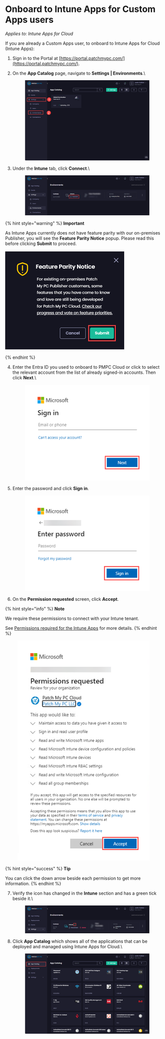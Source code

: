 # Onboard to Intune Apps for Custom Apps users

_Applies to: Intune Apps for Cloud_

If you are already a Custom Apps user, to onboard to Intune Apps for Cloud (Intune Apps):

1. Sign in to the Portal at [https://portal.patchmypc.com/](https://portal.patchmypc.com/).
2.  On the **App Catalog** page, navigate to **Settings | Environments**.\


    <figure><img src="../../../_images/gitbook/image%20%281748%29.png" alt="Navigating to “Settings | Environments”"><figcaption></figcaption></figure>


3.  Under the **Intune** tab, click **Connect**.\


    <figure><img src="../../../_images/gitbook/image%20%281749%29.png" alt="Clicking “Connect” under the “Intune” tab"><figcaption></figcaption></figure>

{% hint style="warning" %}
**Important**

As Intune Apps currently does not have feature parity with our on-premises Publisher, you will see the **Feature Parity Notice** popup. Please read this before clicking **Submit** to proceed.\
\
!["Feature Parity Notice" popup](<../../../_images/gitbook/image%20%281750).png>)


{% endhint %}

4.  Enter the Entra ID you used to onboard to PMPC Cloud or click to select the relevant account from the list of already signed-in accounts. Then click **Next**.\


    <figure><img src="../../../_images/gitbook/image%20%281472%29.png" alt="Microsoft “Sign in” screen"><figcaption></figcaption></figure>


5.  Enter the password and click **Sign in**.



    <figure><img src="../../../_images/gitbook/image%20%281473%29.png" alt="Microsoft “Enter password” screen"><figcaption></figcaption></figure>


6. On the **Permission requested** screen, click **Accept**.

{% hint style="info" %}
**Note**

We require these permissions to connect with your Intune tenant.

See [Permissions required for the Intune Apps](../../cloud-reference/cloud-permissions-reference/permissions-required-for-intune-apps.md) for more details.
{% endhint %}

<figure><img src="../../../_images/gitbook/image%20%281474%29.png" alt="“Permission requested” screen"><figcaption></figcaption></figure>

{% hint style="success" %}
**Tip**

You can click the down arrow beside each permission to get more information.
{% endhint %}

7.  Verify the icon has changed in the **Intune** section and has a green tick beside it.\


    <figure><img src="../../../_images/gitbook/image%20%281751%29.png" alt="Verifying there is a green tick beside “Intune”"><figcaption></figcaption></figure>


8.  Click **App Catalog** which shows all of the applications that can be deployed and managed using Intune Apps for Cloud.\


    <figure><img src="../../../_images/gitbook/image%20%281752%29.png" alt="“App Catalog” showing the available apps"><figcaption></figcaption></figure>
